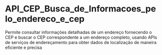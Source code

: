 # API_CEP_Busca_de_Informacoes_pelo_endereco_e_cep
 Permite consultar informações detalhadas de um endereço fornecendo o CEP e buscar o CEP correspondente a um endereço completo, usando APIs de serviços de endereçamento para obter dados de localização de maneira eficiente e precisa
